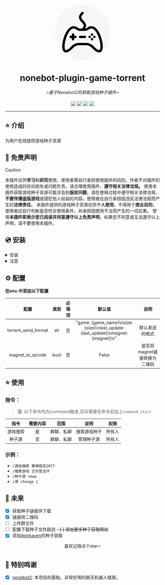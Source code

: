 <div align="center">

<a href="https://v2.nonebot.dev/store"><img src="./res/image.png" width="180" height="180" alt="NoneBotPluginLogo" style="border-radius: 50%;"></a>

</div>

<div align="center">

# nonebot-plugin-game-torrent

_⭐基于Nonebot2的获取游戏种子插件⭐_


</div>

<div align="center">
<a href="https://www.python.org/downloads/release/python-390/"><img src="https://img.shields.io/badge/python-3.8+-blue"></a>  <a href=""><img src="https://img.shields.io/badge/QQ-1141538825-yellow"></a> <a href="https://github.com/Cvandia/nonebot-plugin-game-torrent/blob/main/LICENCE"><img src="https://img.shields.io/badge/license-MIT-blue"></a> <a href="https://v2.nonebot.dev/"><img src="https://img.shields.io/badge/Nonebot2-2.0.0rc1+-red"></a>
</div>

---

## ⭐ 介绍

为用户在线提供游戏种子资源

## 📜 免责声明

> [!CAUTION]
> 本插件仅供**学习**和**研究**使用，使用者需自行承担使用插件的风险。作者不对插件的使用造成的任何损失或问题负责。请合理使用插件，**遵守相关法律法规。**
使用本插件获取游戏种子资源可能涉及到**版权问题**，请在使用过程中遵守相关法律法规，**不要传播盗版游戏**或侵犯他人权益的内容。使用者应自行承担因违反法律法规而产生的**法律责任**。
本插件提供的游戏种子资源仅供**个人使用**，不得用于**商业目的**。使用者应自行判断是否符合使用条件，并承担因使用不当而产生的一切后果。
使用**本插件即表示您已阅读并同意遵守以上免责声明**。如果您不同意或无法遵守以上声明，请不要使用本插件。


## 💿 安装

<details>
<summary>安装</summary>

pip 安装

```
pip install nonebot-plugin-game-torrent
```
- 在nonebot的pyproject.toml中的plugins = ["xxx"]添加此插件

nb-cli安装

```
nb plugin install nonebot-plugin-game-torrent -U
```

git clone安装(不推荐)

- 命令窗口`cmd`下运行
```bash
git clone https://github.com/Cvandia/nonebot-plugin-game-torrent
```
- 在窗口运行处
将文件夹`nonebot-plugin-torrent-game`复制到bot根目录下的`src/plugins`(或创建bot时的其他名称`xxx/plugins`)


 </details>

 <details>
 <summary>注意</summary>

 推荐镜像站下载

 清华源```https://pypi.tuna.tsinghua.edu.cn/simple```

 阿里源```https://mirrors.aliyun.com/pypi/simple/```

</details>

## ⚙️ 配置

**在env.中添加以下配置**

|        配置         | 类型  | 必填项 |                                      默认值                                       |             说明             |
| :-----------------: | :---: | :----: | :-------------------------------------------------------------------------------: | :--------------------------: |
| torrent_send_format |  str  |   否   | "game: {game_name}\nsize: {size}\nlast_update: {last_update}\nmagnet: {magnet}\n" |        默认发送的格式        |
|  magnet_to_qrcode   | bool  |   否   |                                       False                                        | 是否将magnet链接转换为二维码 |

## ⭐ 使用

### 指令：
> **注**: 以下命令均为command触发,实际需要在命令前加上`command_start`

|   指令   | 需要内容 |    范围    |     说明     |  权限  |
| :------: | :------: | :--------: | :----------: | :----: |
| 游戏搜索 |    是    | 群聊、私聊 | 搜索游戏种子 | 所有人 |
|  种子源  |    否    | 群聊、私聊 |  管理种子源  | 所有人 |

### 示例：

- `/游戏搜索 赛博朋克2077`
- `/搜索游戏 艾尔登法环`
- `/种子源 show`
- `/源 change 1`

## 🌙 未来
 - [x] 获取种子链接供下载
 - [x] 链接转二维码
 - [ ] 上传群文件
 - [ ] 配置下载种子文件路劲
 ~~- [ ] 添加更多种子获取网站~~
- [x] 添加[Aimhaven](https://aimhaven.com/)的种子获取

<center>喜欢记得点个star⭐</center>

## 💝 特别鸣谢

- [x] [nonebot2](https://github.com/nonebot/nonebot2): 本项目的基础，非常好用的聊天机器人框架。

